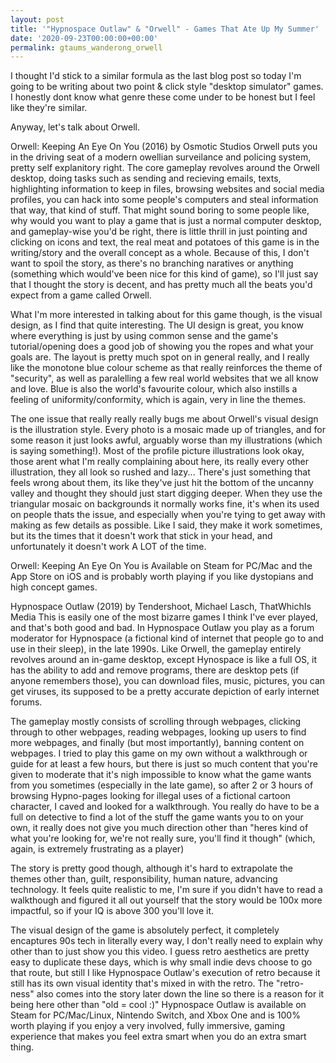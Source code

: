 ```yaml
---
layout: post
title: '"Hypnospace Outlaw" & "Orwell" - Games That Ate Up My Summer'
date: '2020-09-23T00:00:00+00:00'
permalink: gtaums_wanderong_orwell
---
```

I thought I'd stick to a similar formula as the last blog post so today I'm going to be writing about two point & click style "desktop simulator" games. I honestly dont know what genre these come under to be honest but I feel like they're similar. 

Anyway, let's talk about Orwell.

Orwell: Keeping An Eye On You (2016) by Osmotic Studios
Orwell puts you in the driving seat of a modern owellian surveilance and policing system, pretty self explanitory right. The core gameplay revolves around the Orwell desktop, doing tasks such as sending and recieving emails, texts, highlighting information to keep in files, browsing websites and social media profiles, you can hack into some people's computers and steal information that way, that kind of stuff. That might sound boring to some people like, why would you want to play a game that is just a normal computer desktop, and gameplay-wise you'd be right, there is little thrill in just pointing and clicking on icons and text, the real meat and potatoes of this game is in the writing/story and the overall concept as a whole. Because of this, I don't want to spoil the story, as there's no branching naratives or anything (something which would've been nice for this kind of game), so I'll just say that I thought the story is decent, and has pretty much all the beats you'd expect from a game called Orwell. 

What I'm more interested in talking about for this game though, is the visual design, as I find that quite interesting. The UI design is great, you know where everything is just by using common sense and the game's tutorial/opening does a good job of showing you the ropes and what your goals are. The layout is pretty much spot on in general really, and I really like the monotone blue colour scheme as that really reinforces the theme of "security", as well as paralelling a few real world websites that we all know and love. Blue is also the world's favourite colour, which also instills a feeling of uniformity/conformity, which is again, very in line the themes. 

The one issue that really really really bugs me about Orwell's visual design is the illustration style. Every photo is a mosaic made up of triangles, and for some reason it just looks awful, arguably worse than my illustrations (which is saying something!). Most of the profile picture illustrations look okay, those arent what I'm really complaining about here, its really every other illustration, they all look so rushed and lazy...
There's just something that feels wrong about them, its like they've just hit the bottom of the uncanny valley and thought they should just start digging deeper. When they use the triangular mosaic on backgrounds it normally works fine, it's when its used on people thats the issue, and especially when you're tying to get away with making as few details as possible. Like I said, they make it work sometimes, but its the times that it doesn't work that stick in your head, and unfortunately it doesn't work A LOT of the time.

Orwell: Keeping An Eye On You is Available on Steam for PC/Mac and the App Store on iOS and is probably worth playing if you like dystopians and high concept games.

Hypnospace Outlaw (2019) by Tendershoot, Michael Lasch, ThatWhichIs Media
This is easily one of the most bizarre games I think I've ever played, and that's both good and bad. In Hypnospace Outlaw you play as a forum moderator for Hypnospace (a fictional kind of internet that people go to and use in their sleep), in the late 1990s. Like Orwell, the gameplay entirely revolves around an in-game desktop, except Hynospace is like a full OS, it has the ability to add and remove programs, there are desktop pets (if anyone remembers those), you can download files, music, pictures, you can get viruses, its supposed to be a pretty accurate depiction of early internet forums. 

The gameplay mostly consists of scrolling through webpages, clicking through to other webpages, reading webpages, looking up users to find more webpages, and finally (but most importantly), banning content on webpages. I tried to play this game on my own without a walkthrough or guide for at least a few hours, but there is just so much content that you're given to moderate that it's nigh impossible to know what the game wants from you sometimes (especially in the late game), so after 2 or 3 hours of browsing Hypno-pages looking for illegal uses of a fictional cartoon character, I caved and looked for a walkthrough. You really do have to be a full on detective to find a lot of the stuff the game wants you to on your own, it really does not give you much direction other than "heres kind of what you're looking for, we're not really sure, you'll find it though" (which, again, is extremely frustrating as a player)

The story is pretty good though, although it's hard to extrapolate the themes other than, guilt, responsibility, human nature, advancing technology. It feels quite realistic to me, I'm sure if you didn't have to read a walkthough and figured it all out yourself that the story would be 100x more impactful, so if your IQ is above 300 you'll love it. 

The visual design of the game is absolutely perfect, it completely encaptures 90s tech in literally every way, I don't really need to explain why other than to just show you this video. I guess retro aesthetics are pretty easy to duplicate these days, which is why small indie devs choose to go that route, but still I like Hypnospace Outlaw's execution of retro because it still has its own visual identity that's mixed in with the retro. The "retro-ness" also comes into the story later down the line so there is a reason for it being here other than "old = cool :)"
Hypnospace Outlaw is available on Steam for PC/Mac/Linux, Nintendo Switch, and Xbox One and is 100% worth playing if you enjoy a very involved, fully immersive, gaming experience that makes you feel extra smart when you do an extra smart thing.
